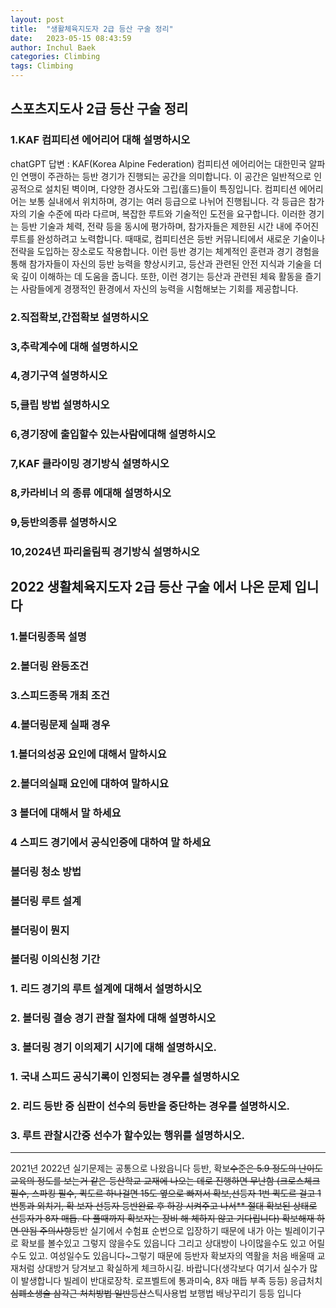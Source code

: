 ```yaml
---
layout: post
title:  "생활체육지도자 2급 등산 구술 정리"
date:   2023-05-15 08:43:59
author: Inchul Baek
categories: Climbing
tags: Climbing
---
```


## 스포츠지도사 2급 등산 구술 정리 
### 1.KAF 컴피티션 에어리어 대해 설명하시오
chatGPT 답변 :
KAF(Korea Alpine Federation) 컴피티션 에어리어는 대한민국 알파인 연맹이 주관하는 등반 경기가 진행되는 공간을 의미합니다. 이 공간은 일반적으로 인공적으로 설치된 벽이며, 다양한 경사도와 그립(홀드)들이 특징입니다.
컴피티션 에어리어는 보통 실내에서 위치하며, 경기는 여러 등급으로 나뉘어 진행됩니다. 각 등급은 참가자의 기술 수준에 따라 다르며, 복잡한 루트와 기술적인 도전을 요구합니다.
이러한 경기는 등반 기술과 체력, 전략 등을 동시에 평가하며, 참가자들은 제한된 시간 내에 주어진 루트를 완성하려고 노력합니다. 때때로, 컴피티션은 등반 커뮤니티에서 새로운 기술이나 전략을 도입하는 장소로도 작용합니다.
이런 등반 경기는 체계적인 훈련과 경기 경험을 통해 참가자들이 자신의 등반 능력을 향상시키고, 등산과 관련된 안전 지식과 기술을 더욱 깊이 이해하는 데 도움을 줍니다. 또한, 이런 경기는 등산과 관련된 체육 활동을 즐기는 사람들에게 경쟁적인 환경에서 자신의 능력을 시험해보는 기회를 제공합니다.

### 2.직접확보,간접확보 설명하시오

### 3,추락계수에 대해 설명하시오

### 4,경기구역 설명하시오
### 5,클립 방법 설명하시오
### 6,경기장에 출입할수 있는사람에대해 설명하시오
### 7,KAF 클라이밍 경기방식 설명하시오
### 8,카라비너 의 종류 에대해 설명하시오
### 9,등반의종류 설명하시오
### 10,2024년 파리올림픽 경기방식 설명하시오

## 2022 생활체육지도자 2급 등산 구술 에서 나온 문제 입니다
### 1.볼더링종목 설명
### 2.볼더링 완등조건
### 3.스피드종목 개최 조건
### 4.볼더링문제 실패 경우
### 1.볼더의성공 요인에 대해서 말하시요
### 2.볼더의실패 요인에 대하여 말하시요
### 3 볼더에 대해서 말 하세요
### 4 스피드 경기에서 공식인증에 대하여 말 하세요
### 볼더링 청소 방법
### 볼더링 루트 설계
### 볼더링이 뭔지
### 볼더링 이의신청 기간
### 1. 리드 경기의 루트 설계에 대해서 설명하시오
### 2. 볼더링 결승 경기 관찰 절차에 대해 설명하시오
### 3. 볼더링 경기 이의제기 시기에 대해 설명하시오.
### 1. 국내 스피드 공식기록이 인정되는 경우를 설명하시오
### 2. 리드 등반 중 심판이 선수의 등반을 중단하는 경우를 설명하시오.
### 3. 루트 관찰시간중 선수가 할수있는 행위를 설명하시오.
---
2021년 2022년 실기문제는 공통으로 나왔읍니다
등반, 확보~~수준은 5.9 정도의 난이도
교육의 정도를 보는거 같은
등산학교 교재에 나오는 데로 진행하면 무난함
(크로스체크 필수, 스파킹 필수, 퀵도르 하나걸면 15도 옆으로 빠져서 확보,선등자 1번 퀵도르 걸고 1번통과 외치기, 확
보자 선등자 등반완료 후 하강 시켜주고 나서** 절대 확보된 상태로 선등자가 8자 매듭. 다 풀때까지 확보자는 장비 해
체하지 않고 기다립니다) 확보해재 하면 안됨
주의사항~~등반 실기에서
수험표 순번으로 입장하기 때문에 내가 아는 빌레이기구로 확보를 볼수있고 그렇지 않을수도 있읍니다
그리고 상대방이 나이많을수도 있고 어릴수도 있고. 여성일수도 있읍니다~그렇기 때문에 등반자 확보자의 역활을 처음
배울때 교재처럼 상대방거 당겨보고 확실하게 체크하시길. 바랍니다(생각보다 여기서 실수가 많이 발생합니다 빌레이
반대로장착. 로프벨트에 통과미숙, 8자 매듭 부족 등등)
응급처치~~심폐소생술 삼각근 처치방법
일반등산~~스틱사용법 보행법 배낭꾸리기 등등 입니다
